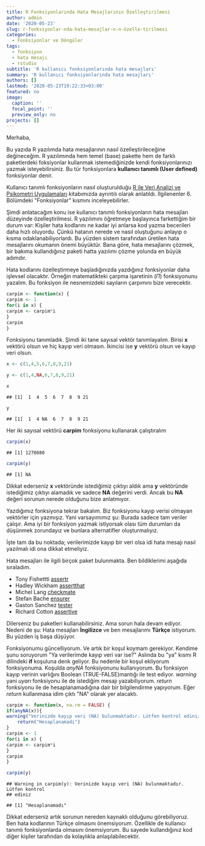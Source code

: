 ```yaml
---
title: R Fonksiyonlarında Hata Mesajlarının Özelleştirilmesi
author: admin
date: '2020-05-23'
slug: r-fonksiyonlar-nda-hata-mesajlar-n-n-özelle-tirilmesi
categories:
  - Fonksiyonlar ve Döngüler
tags:
  - fonksiyon
  - hata mesajı
  - rstudio
subtitle: 'R kullanıcı fonksiyonlarında hata mesajları'
summary: 'R kullanıcı fonksiyonlarında hata mesajları'
authors: []
lastmod: '2020-05-23T19:22:33+03:00'
featured: no
image:
  caption: ''
  focal_point: ''
  preview_only: no
projects: []
---
```




Merhaba, 

Bu yazıda R yazılımda hata mesajlarının nasıl özelleştirileceğine değineceğim. R yazılımında hem temel (base) pakette hem de farklı paketlerdeki foksiyonlar kullanmak istemediğinizde kendi fonksiyonlarınızı yazmak isteyebilirsiniz. Bu tür fonksiyonlara **kullanıcı tanımlı (User defined)** fonksiyonlar denir. 

Kullanıcı tanımlı fonksiyonların nasıl oluşturulduğu [R ile Veri Analizi ve Psikometri Uygulamaları](https://www.erenozberk.com/talk/rkitap/) kitabımızda ayrıntılı olarak anlatıldı. İlgilenenler 6. Bölümdeki "Fonksiyonlar" kısmını inceleyebilirler. 

Şimdi anlatacağım konu ise kullanıcı tanımlı fonksiyonların hata mesajları düzeyinde özelleştirilmesi. R yazılımını öğretmeye başlayınca farkettiğim bir durum var: Kişiler hata kodlarını ne kadar iyi anlarsa kod yazma becerileri daha hızlı oluyordu. Çünkü hatanın nerede ve nasıl oluştuğunu anlayıp o kısma odaklanabiliyorlardı. Bu yüzden sistem tarafından üretilen hata mesajlarını okumanın önemi büyüktür. Bana göre, hata mesajlarını çözmek, bir bakıma kullandığınız paketi hatta yazılımı çözme yolunda en büyük adımdır. 


Hata kodlarını özelleştirmeye başladığınızda yazdığınız fonksiyonlar daha işlevsel olacaktır. Örneğin matematikteki çarpma işaretinin ($\Pi$) fonksiyonunu yazalım. Bu fonksiyon ile nesnemizdeki sayıların çarpımını bize verecektir. 




```r
carpim <- function(x) {
carpim <- 1
for(i in x) {
carpim <- carpim*i
}
carpim
}
```


Fonksiyonu tanımladık. Şimdi iki tane sayısal vektör tanımlayalım. Birisi **x** vektörü olsun ve hiç kayıp veri olmasın. İkincisi ise **y** vektörü olsun ve kayıp veri olsun. 



```r
x <- c(1,4,5,6,7,8,9,21)

y <- c(1,4,NA,6,7,8,9,21)

x
```

```
## [1]  1  4  5  6  7  8  9 21
```

```r
y
```

```
## [1]  1  4 NA  6  7  8  9 21
```

Her iki sayısal vektörü **carpim** fonksiyonu kullanarak çalıştıralım



```r
carpim(x)
```

```
## [1] 1270080
```

```r
carpim(y)
```

```
## [1] NA
```


Dikkat ederseniz **x** vektöründe istediğimiz çıktıyı aldık ama **y** vektöründe istediğimiz çıktıyı alamadık ve sadece **NA** değerini verdi. Ancak bu **NA** değeri sorunun nerede olduğunu bize anlatmıyor. 

Yazdığımız fonksiyona tekrar bakalım. Biz fonksiyonu kayıp verisi olmayan vektörler için yazmışız. Yani varsayımımız şu: Burada sadece tam veriler çalışır. Ama iyi bir fonksiyon yazmak istiyorsak olası tüm durumları da düşünmek zorundayız ve bunlara alternatifler oluşturmalıyız. 

İşte tam da bu noktada; verilerimizde kayıp bir veri olsa idi hata mesajı nasıl yazılmalı idi ona dikkat etmeliyiz. 

Hata mesajları ile ilgili birçok paket bulunmakta. Ben bildiklerimi aşağıda sıraladım.  

- Tony Fishettti [assertr](https://github.com/tonyfischetti/assertr)
- Hadley Wickham [assertthat](https://github.com/hadley/assertthat)
- Michel Lang [checkmate](https://github.com/mllg/checkmate)
- Stefan Bache [ensurer](https://github.com/smbache/ensurer)
- Gaston Sanchez [tester](https://github.com/gastonstat/tester)
- Richard Cotton [assertive](https://bitbucket.org/richierocks/assertive/)

Dilerseniz bu paketleri kullanabilirsiniz. Ama sorun hala devam ediyor. Nedeni de şu: Hata mesajları **İngilizce** ve ben mesajlarımı **Türkçe** istiyorum. Bu yüzden iş başa düşüyor. 
 
Fonksiyonumu güncelliyorum. Ve artık bir koşul koymam gerekiyor. Kendime şunu soruyorum "Ya verilerimde kayıp veri var ise?" Aslında bu "ya" kısmı R dilindeki **if** koşuluna denk geliyor. Bu nedenle bir koşul ekliyorum fonksiyonuma. Koşulda *anyNA* fonksiyonunu kullanıyorum. Bu fonksiyon kayıp verinin varlığını Boolean (TRUE-FALSE)mantığı ile test ediyor. *warning* yani *uyarı* fonksiyonu ile de istediğim mesajı yazabiliyorum. *return* fonksiyonu ile de hesaplanamadığına dair bir bilgilendirme yapıyorum. Eğer *return* kullanmasa idim çıktı "NA" olarak yer alacaktı. 





```r
carpim <- function(x, na.rm = FALSE) {
if(anyNA(x)){
warning("Verinizde kayıp veri (NA) bulunmaktadır. Lütfen kontrol ediniz")
    return("Hesaplanamadı")
}
carpim <- 1
for(i in x) {
carpim <- carpim*i
}
carpim
}
```



```r
carpim(y)
```

```
## Warning in carpim(y): Verinizde kayıp veri (NA) bulunmaktadır. Lütfen kontrol
## ediniz
```

```
## [1] "Hesaplanamadı"
```



Dikkat ederseniz artık sorunun nereden kaynaklı olduğunu görebiliyoruz. Ben hata kodlarının Türkçe olmasını önemsiyorum. Özellikle de kullanıcı tanımlı fonksiyonlarda olmasını önemsiyorum. Bu sayede kullandığınız kod diğer kişiler tarafından da kolaylıkla anlaşılabilecektir. 








